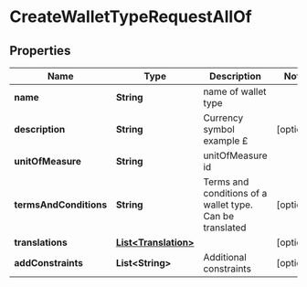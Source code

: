 

# CreateWalletTypeRequestAllOf


## Properties

Name | Type | Description | Notes
------------ | ------------- | ------------- | -------------
**name** | **String** | name of wallet type | 
**description** | **String** | Currency symbol example £ |  [optional]
**unitOfMeasure** | **String** | unitOfMeasure id | 
**termsAndConditions** | **String** | Terms and conditions of a wallet type. Can be translated |  [optional]
**translations** | [**List&lt;Translation&gt;**](Translation.md) |  |  [optional]
**addConstraints** | **List&lt;String&gt;** | Additional constraints |  [optional]



